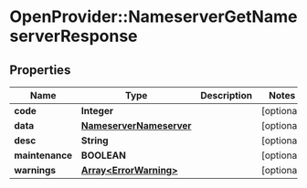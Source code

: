 # OpenProvider::NameserverGetNameserverResponse

## Properties
Name | Type | Description | Notes
------------ | ------------- | ------------- | -------------
**code** | **Integer** |  | [optional] 
**data** | [**NameserverNameserver**](NameserverNameserver.md) |  | [optional] 
**desc** | **String** |  | [optional] 
**maintenance** | **BOOLEAN** |  | [optional] 
**warnings** | [**Array&lt;ErrorWarning&gt;**](ErrorWarning.md) |  | [optional] 

